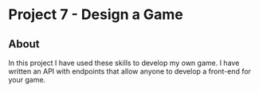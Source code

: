 # Project 7 - Design a Game

## About
In this project I have used these skills to develop my own game. I have written an API with endpoints that allow anyone to develop a front-end for your game.
